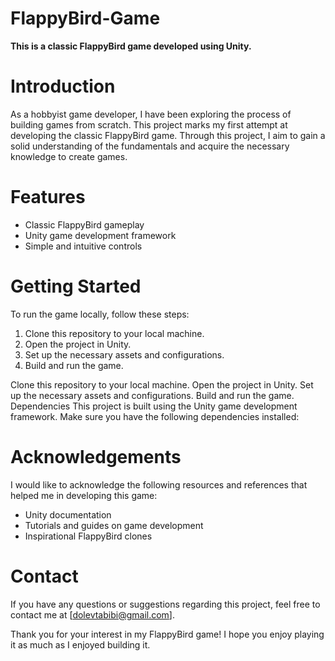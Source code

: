 # FlappyBird-Game
**This is a classic FlappyBird game developed using Unity.**

# Introduction
As a hobbyist game developer, I have been exploring the process of building games from scratch. This project marks my first attempt at developing the classic FlappyBird game. Through this project, I aim to gain a solid understanding of the fundamentals and acquire the necessary knowledge to create games.

# Features
  * Classic FlappyBird gameplay
  * Unity game development framework
  * Simple and intuitive controls
    
# Getting Started
  To run the game locally, follow these steps:

1. Clone this repository to your local machine.
2. Open the project in Unity.
3. Set up the necessary assets and configurations.
4. Build and run the game.

Clone this repository to your local machine.
Open the project in Unity.
Set up the necessary assets and configurations.
Build and run the game.
Dependencies
This project is built using the Unity game development framework. Make sure you have the following dependencies installed:

# Acknowledgements
I would like to acknowledge the following resources and references that helped me in developing this game:

* Unity documentation
* Tutorials and guides on game development
* Inspirational FlappyBird clones
  
# Contact
If you have any questions or suggestions regarding this project, feel free to contact me at [dolevtabibi@gmail.com].

Thank you for your interest in my FlappyBird game! I hope you enjoy playing it as much as I enjoyed building it.
